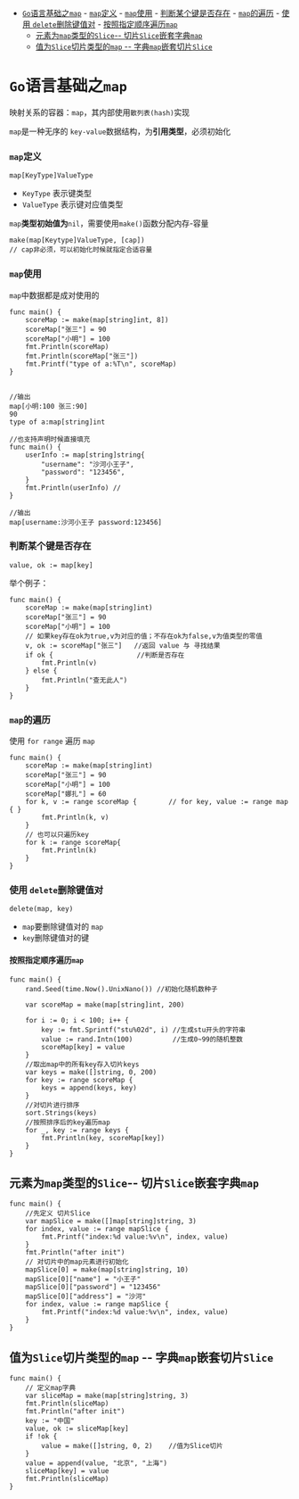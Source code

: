 - [`Go`语言基础之`map`](#go语言基础之map)
		- [`map`定义](#map定义)
		- [`map`使用](#map使用)
		- [判断某个键是否存在](#判断某个键是否存在)
		- [`map`的遍历](#map的遍历)
		- [使用 `delete`删除键值对](#使用-delete删除键值对)
			- [按照指定顺序遍历`map`](#按照指定顺序遍历map)
	- [元素为`map`类型的`Slice`-- 切片`Slice`嵌套字典`map`](#元素为map类型的slice---切片slice嵌套字典map)
	- [值为`Slice`切片类型的`map` -- 字典`map`嵌套切片`Slice`](#值为slice切片类型的map----字典map嵌套切片slice)


# `Go`语言基础之`map`
映射关系的容器：`map`，其内部使用`散列表(hash)`实现

`map`是一种无序的 `key-value`数据结构，为**引用类型**，必须初始化

### `map`定义
```
map[KeyType]ValueType
```
* `KeyType` 表示键类型
* `ValueType` 表示键对应值类型

`map`**类型初始值为**`nil`，需要使用`make()`函数分配内存-容量
```
make(map[Keytype]ValueType, [cap])
// cap非必须，可以初始化时候就指定合适容量
```
### `map`使用
`map`中数据都是成对使用的
```
func main() {
    scoreMap := make(map[string]int, 8])
    scoreMap["张三"] = 90
    scoreMap["小明"] = 100
    fmt.Println(scoreMap)
    fmt.Println(scoreMap["张三"])
    fmt.Printf("type of a:%T\n", scoreMap)
}


//输出
map[小明:100 张三:90]
90
type of a:map[string]int

//也支持声明时候直接填充
func main() {
	userInfo := map[string]string{
		"username": "沙河小王子",
		"password": "123456",
	}
	fmt.Println(userInfo) //
}

//输出
map[username:沙河小王子 password:123456]
```

### 判断某个键是否存在
```
value, ok := map[key]
```
举个例子：
```
func main() {
    scoreMap := make(map[string]int)
	scoreMap["张三"] = 90
	scoreMap["小明"] = 100
	// 如果key存在ok为true,v为对应的值；不存在ok为false,v为值类型的零值
	v, ok := scoreMap["张三"]   //返回 value 与 寻找结果
	if ok {                     //判断是否存在
		fmt.Println(v)
	} else {
		fmt.Println("查无此人")
	}
}
```

### `map`的遍历
使用 `for range` 遍历 `map`
```
func main() {
	scoreMap := make(map[string]int)
	scoreMap["张三"] = 90
	scoreMap["小明"] = 100
	scoreMap["娜扎"] = 60
	for k, v := range scoreMap {        // for key, value := range map { }
		fmt.Println(k, v)
	}
	// 也可以只遍历key
	for k := range scoreMap{
	    fmt.Println(k)
	}
}
```
### 使用 `delete`删除键值对
```
delete(map, key)
```
* `map`要删除键值对的 `map`
* `key`删除键值对的键

#### 按照指定顺序遍历`map`
```
func main() {
	rand.Seed(time.Now().UnixNano()) //初始化随机数种子

	var scoreMap = make(map[string]int, 200)

	for i := 0; i < 100; i++ {
		key := fmt.Sprintf("stu%02d", i) //生成stu开头的字符串
		value := rand.Intn(100)          //生成0~99的随机整数
		scoreMap[key] = value
	}
	//取出map中的所有key存入切片keys
	var keys = make([]string, 0, 200)
	for key := range scoreMap {
		keys = append(keys, key)
	}
	//对切片进行排序
	sort.Strings(keys)
	//按照排序后的key遍历map
	for _, key := range keys {
		fmt.Println(key, scoreMap[key])
	}
}
```

## 元素为`map`类型的`Slice`-- 切片`Slice`嵌套字典`map`
```
func main() {
    //先定义 切片Slice
	var mapSlice = make([]map[string]string, 3)
	for index, value := range mapSlice {
		fmt.Printf("index:%d value:%v\n", index, value)
	}
	fmt.Println("after init")
	// 对切片中的map元素进行初始化
	mapSlice[0] = make(map[string]string, 10)
	mapSlice[0]["name"] = "小王子"
	mapSlice[0]["password"] = "123456"
	mapSlice[0]["address"] = "沙河"
	for index, value := range mapSlice {
		fmt.Printf("index:%d value:%v\n", index, value)
	}
}
```
## 值为`Slice`切片类型的`map` -- 字典`map`嵌套切片`Slice`
```
func main() {
    // 定义map字典
	var sliceMap = make(map[string]string, 3)
	fmt.Println(sliceMap)
	fmt.Println("after init")
	key := "中国"
	value, ok := sliceMap[key]
	if !ok {
		value = make([]string, 0, 2)    //值为Slice切片
	}
	value = append(value, "北京", "上海")
	sliceMap[key] = value
	fmt.Println(sliceMap)
}
```